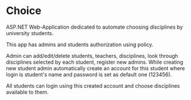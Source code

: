 # Choice
ASP.NET Web-Application dedicated to automate choosing disciplines by university students.

This app has admins and students authorization using policy.

Admin can add/edit/delete students, teachers, disciplines, look through disciplines selected by each student, register new admins. 
While creating new student admin automatically create an account for this student where login is student's name and password is set as default one (123456).

All students can login using this created account and choose disciplines available to them.


